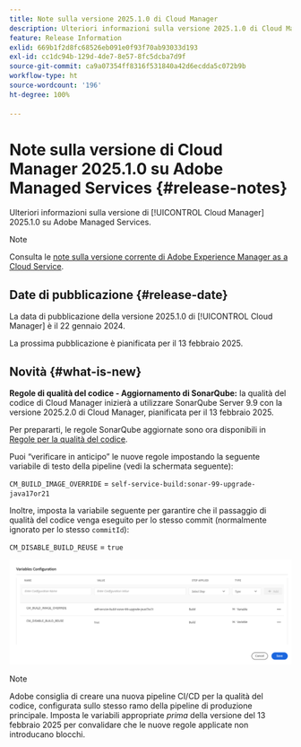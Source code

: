 ```yaml
---
title: Note sulla versione 2025.1.0 di Cloud Manager
description: Ulteriori informazioni sulla versione 2025.1.0 di Cloud Manager su Adobe Managed Services.
feature: Release Information
exlid: 669b1f2d8fc68526eb091e0f93f70ab93033d193
exl-id: cc1dc94b-129d-4de7-8e57-8fc5dcba7d9f
source-git-commit: ca9a07354ff8316f531840a42d6ecdda5c072b9b
workflow-type: ht
source-wordcount: '196'
ht-degree: 100%

---
```


# Note sulla versione di Cloud Manager 2025.1.0 su Adobe Managed Services {#release-notes}

<!-- RELEASE WIKI  https://wiki.corp.adobe.com/display/DMSArchitecture/Cloud+Manager+2024.12.0+Release -->

Ulteriori informazioni sulla versione di [!UICONTROL Cloud Manager] 2025.1.0 su Adobe Managed Services.

>[!NOTE]
>
>Consulta le [note sulla versione corrente di Adobe Experience Manager as a Cloud Service](https://experienceleague.adobe.com/it/docs/experience-manager-cloud-service/content/release-notes/home).

## Date di pubblicazione {#release-date}

<!-- SAVE FOR FUTURE POSSIBLE USE No notable bugs or features for the September release of Cloud Manager. -->

La data di pubblicazione della versione 2025.1.0 di [!UICONTROL Cloud Manager] è il 22 gennaio 2024.

La prossima pubblicazione è pianificata per il 13 febbraio 2025.

## Novità {#what-is-new}

**Regole di qualità del codice - Aggiornamento di SonarQube:** la qualità del codice di Cloud Manager inizierà a utilizzare SonarQube Server 9.9 con la versione 2025.2.0 di Cloud Manager, pianificata per il 13 febbraio 2025.

Per prepararti, le regole SonarQube aggiornate sono ora disponibili in [Regole per la qualità del codice](/help/using/code-quality-testing.md#code-quality-testing-step).

Puoi “verificare in anticipo” le nuove regole impostando la seguente variabile di testo della pipeline (vedi la schermata seguente):

`CM_BUILD_IMAGE_OVERRIDE` = `self-service-build:sonar-99-upgrade-java17or21`

Inoltre, imposta la variabile seguente per garantire che il passaggio di qualità del codice venga eseguito per lo stesso commit (normalmente ignorato per lo stesso `commitId`):

`CM_DISABLE_BUILD_REUSE` = `true`

![Pagina Configurazione variabili](/help/release-notes/assets/variables-config.png)

>[!NOTE]
>
>Adobe consiglia di creare una nuova pipeline CI/CD per la qualità del codice, configurata sullo stesso ramo della pipeline di produzione principale. Imposta le variabili appropriate *prima* della versione del 13 febbraio 2025 per convalidare che le nuove regole applicate non introducano blocchi.

<!-- ## Early adoption program {#early-adoption}

Be a part of Cloud Manager's early adoption program and have a chance to test upcoming features. -->


<!-- ## Bug fixes {#bug-fixes}

* A

Known Issues {#known-issues}

* A -->
